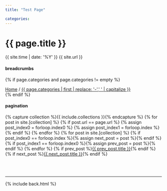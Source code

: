```yaml
---
title: "Test Page"

categories:
---
```


# {{ page.title }}

{{ site.time | date: '%Y' }}
{{ site.url }}

#### breadcrumbs

{% if page.categories and page.categories != empty %}
<nav id="breadcrumbs">
<a href="{{ site.url }}">Home</a> /
<a href="{{ site.url }}{{ page.categories | first }}/">{{ page.categories | first | replace: '-',' ' | capitalize }}</a>
</nav>
{% endif %}

#### pagination

<nav class="pagination">
{% capture collection %}{{ include.collections }}{% endcapture %}
{% for post in site.[collection] %}
	{% if post.url == page.url %}
	  {% assign post_index0 = forloop.index0 %}
	  {% assign post_index1 = forloop.index %}
	{% endif %}
{% endfor %}
{% for post in site.[collection] %}
	{% if post_index0 == forloop.index %}{% assign next_post = post %}{% endif %}
	{% if post_index1 == forloop.index0 %}{% assign prev_post = post %}{% endif %}
{% endfor %}
{% if prev_post %}<a class="prev" href="{{ site.url }}{{ prev_post.url }}">{{ prev_post.title }}</a>{% endif %}
{% if next_post %}<a class="next" href="{{ site.url }}{{ next_post.url }}">{{ next_post.title }}</a>{% endif %}
</nav>


<div style="margin-top:4rem"></div>

***

{% include back.html %}
